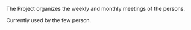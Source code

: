 The Project organizes the weekly and  monthly meetings of the persons.

Currently used by the few person.
